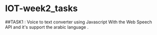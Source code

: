 # IOT-week2_tasks
##TASK1 : Voice to text converter using Javascript With the Web Speech API and it's support the arabic language .


